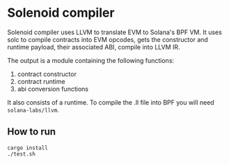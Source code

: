# Solenoid compiler

Solenoid compiler uses LLVM to translate EVM to Solana's BPF VM. It uses solc to compile contracts into EVM opcodes, gets the constructor and runtime payload, their associated ABI, compile into LLVM IR.

The output is a module containing the following functions:

1. contract constructor
2. contract runtime
2. abi conversion functions

It also consists of a runtime. To compile the .ll file into BPF you will need `solana-labs/llvm`.

## How to run

```
cargo install
./test.sh
```